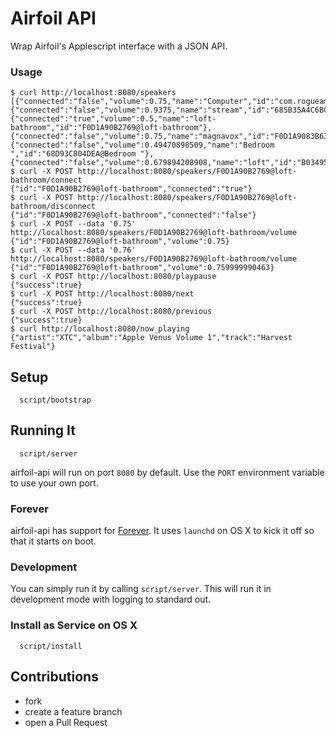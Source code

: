 # Airfoil API

Wrap Airfoil's Applescript interface with a JSON API.

### Usage

    $ curl http://localhost:8080/speakers
    [{"connected":"false","volume":0.75,"name":"Computer","id":"com.rogueamoeba.airfoil.LocalSpeaker"},{"connected":"false","volume":0.9375,"name":"stream","id":"685B35A4C6BC@stream"},{"connected":"true","volume":0.5,"name":"loft-bathroom","id":"F0D1A90B2769@loft-bathroom"},{"connected":"false","volume":0.75,"name":"magnavox","id":"F0D1A9083B63@magnavox"},{"connected":"false","volume":0.49470898509,"name":"Bedroom ","id":"68D93C804DEA@Bedroom "},{"connected":"false","volume":0.679894208908,"name":"loft","id":"B034953D7649@loft"}]
    $ curl -X POST http://localhost:8080/speakers/F0D1A90B2769@loft-bathroom/connect
    {"id":"F0D1A90B2769@loft-bathroom","connected":"true"}
    $ curl -X POST http://localhost:8080/speakers/F0D1A90B2769@loft-bathroom/disconnect
    {"id":"F0D1A90B2769@loft-bathroom","connected":"false"}
    $ curl -X POST --data '0.75' http://localhost:8080/speakers/F0D1A90B2769@loft-bathroom/volume
    {"id":"F0D1A90B2769@loft-bathroom","volume":0.75}
    $ curl -X POST --data '0.76' http://localhost:8080/speakers/F0D1A90B2769@loft-bathroom/volume
    {"id":"F0D1A90B2769@loft-bathroom","volume":0.759999990463}
    $ curl -X POST http://localhost:8080/playpause
    {"success":true}
    $ curl -X POST http://localhost:8080/next
    {"success":true}
    $ curl -X POST http://localhost:8080/previous
    {"success":true}
    $ curl http://localhost:8080/now_playing
    {"artist":"XTC","album":"Apple Venus Volume 1","track":"Harvest Festival"}

  ## Setup

      script/bootstrap

  ## Running It

      script/server

  airfoil-api will run on port `8080` by default. Use the `PORT` environment
  variable to use your own port.

  ### Forever

  airfoil-api has support for [Forever](https://github.com/foreverjs/forever). It uses `launchd` on OS X to kick it off so that it starts on boot.

  ### Development

  You can simply run it by calling `script/server`. This will run it in development mode with logging to standard out.

  ### Install as Service on OS X

      script/install

  ## Contributions

  * fork
  * create a feature branch
  * open a Pull Request
